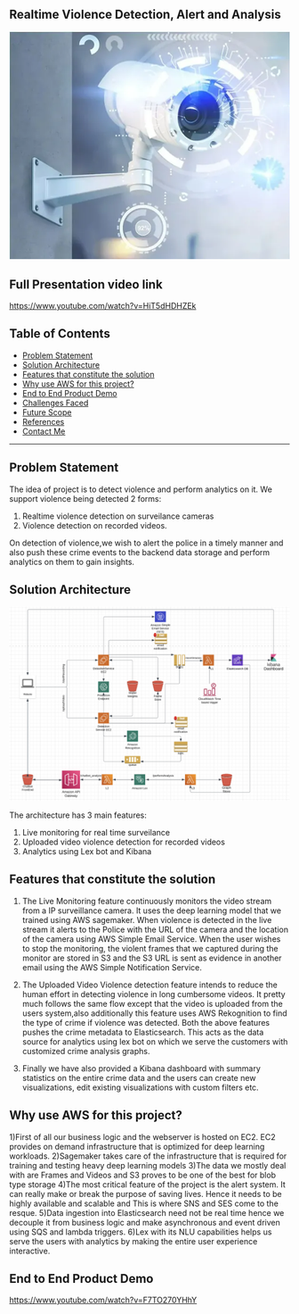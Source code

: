 ## Realtime Violence Detection, Alert and Analysis

<p align="center"><img src = "https://github.com/Rahul-Vasan/Realtime-Violence-Detection/blob/main/images/surveilance.webp" width = 700><p>

## Full Presentation video link

https://www.youtube.com/watch?v=HiT5dHDHZEk

 ## Table of Contents

- [Problem Statement](#problemstatement)
- [Solution Architecture](#architecture)
- [Features that constitute the solution](#features)
- [Why use AWS for this project?](#why)
- [End to End Product Demo](#demo)
- [Challenges Faced](#challenges)
- [Future Scope](#futurescope)
- [References](#references)
- [Contact Me](#contact) 

***
<a id='problemstatement'></a>
## Problem Statement

The idea of project is to detect violence and perform analytics on it. We support violence being detected 2 forms:

1) Realtime violence detection on surveilance cameras 
2) Violence detection on recorded videos.

On detection of violence,we wish to alert the police in a timely manner and also push these crime events to the backend data storage and perform analytics on them to gain insights.


<a id='architecture'></a>
## Solution Architecture

<p align="center"><img src = "https://github.com/Rahul-Vasan/Realtime-Violence-Detection/blob/main/images/architecture.png" width = 700><p>

The architecture has 3 main features:

1) Live monitoring for real time surveilance
2) Uploaded video violence detection for recorded videos
3) Analytics using Lex bot and Kibana

<a id='features'></a>

## Features that constitute the solution

1) The Live Monitoring feature continuously monitors the video stream from a IP surveillance camera. It uses the deep learning model that we trained using AWS            sagemaker. When violence is detected in the live stream it alerts to the Police with the URL of the camera and the location of the camera using AWS Simple Email        Service. When the user wishes to stop the monitoring, the violent frames that we captured during the monitor are stored in S3 and the S3 URL is sent as evidence in    another email using the AWS Simple Notification Service.

2) The Uploaded Video Violence detection feature intends to reduce the human effort in detecting violence in long cumbersome videos. It pretty much follows the same      flow except that the video is uploaded from the users system,also additionally this feature uses AWS Rekognition to find the type of crime if violence was detected. 
   Both the above features pushes the crime metadata to Elasticsearch. This acts as the data source for analytics using lex bot on which we serve the customers with      customized crime analysis graphs.

3) Finally we have also provided a Kibana dashboard with summary statistics on the entire crime data and the users can create new visualizations, edit existing            visualizations with custom filters etc.


<a id='why'></a>

## Why use AWS for this project?

1)First of all our business logic and the webserver is hosted on EC2. EC2 provides on demand infrastructure that is optimized for deep learning workloads.
2)Sagemaker takes care of the infrastructure that is required for training and testing heavy deep learning models
3)The data we mostly deal with are Frames and Videos and S3 proves to be one of the best for blob type storage
4)The most critical feature of the project is the alert system. It can really make or break the purpose of saving lives. Hence it needs to be highly available and scalable and 
This is where SNS and SES come to the resque.
5)Data ingestion into Elasticsearch need not be real time hence we decouple it from business logic and make asynchronous and event driven using SQS and lambda triggers.
6)Lex with its NLU capabilities helps us serve the users with analytics by making the entire user experience interactive.


<a id='demo'></a>

## End to End Product Demo

https://www.youtube.com/watch?v=F7TO270YHhY






